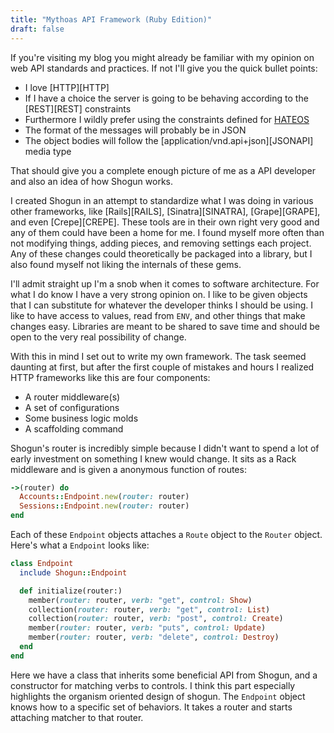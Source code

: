 ```yaml
---
title: "Mythoas API Framework (Ruby Edition)"
draft: false
---
```


If you're visiting my blog you might already be familiar with my opinion on web API standards and practices. If not I'll give you the quick bullet points:

  - I love [HTTP][HTTP]
  - If I have a choice the server is going to be behaving according to the [REST][REST] constraints
  - Furthermore I wildly prefer using the constraints defined for [HATEOS]()
  - The format of the messages will probably be in JSON
  - The object bodies will follow the [application/vnd.api+json][JSONAPI] media type

That should give you a complete enough picture of me as a API developer and also an idea of how Shogun works.

I created Shogun in an attempt to standardize what I was doing in various other frameworks, like [Rails][RAILS], [Sinatra][SINATRA], [Grape][GRAPE], and even [Crepe][CREPE]. These tools are in their own right very good and any of them could have been a home for me. I found myself more often than not modifying things, adding pieces, and removing settings each project. Any of these changes could theoretically be packaged into a library, but I also found myself not liking the internals of these gems.

I'll admit straight up I'm a snob when it comes to software architecture. For what I do know I have a very strong opinion on. I like to be given objects that I can substitute for whatever the developer thinks I should be using. I like to have access to values, read from `ENV`, and other things that make changes easy. Libraries are meant to be shared to save time and should be open to the very real possibility of change.

With this in mind I set out to write my own framework. The task seemed daunting at first, but after the first couple of mistakes and hours I realized HTTP frameworks like this are four components:

  - A router middleware(s)
  - A set of configurations
  - Some business logic molds
  - A scaffolding command

Shogun's router is incredibly simple because I didn't want to spend a lot of early investment on something I knew would change. It sits as a Rack middleware and is given a anonymous function of routes:

``` ruby
->(router) do
  Accounts::Endpoint.new(router: router)
  Sessions::Endpoint.new(router: router)
end
```

Each of these `Endpoint` objects attaches a `Route` object to the `Router` object. Here's what a `Endpoint` looks like:

``` ruby
class Endpoint
  include Shogun::Endpoint

  def initialize(router:)
    member(router: router, verb: "get", control: Show)
    collection(router: router, verb: "get", control: List)
    collection(router: router, verb: "post", control: Create)
    member(router: router, verb: "puts", control: Update)
    member(router: router, verb: "delete", control: Destroy)
  end
end
```

Here we have a class that inherits some beneficial API from Shogun, and a constructor for matching verbs to controls. I think this part especially highlights the organism oriented design of shogun. The `Endpoint` object knows how to a specific set of behaviors. It takes a router and starts attaching matcher to that router.
